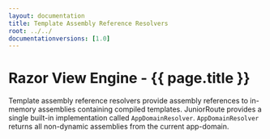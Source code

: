 ```yaml
---
layout: documentation
title: Template Assembly Reference Resolvers
root: ../../
documentationversions: [1.0]
---
```

Razor View Engine - {{ page.title }}
=
Template assembly reference resolvers provide assembly references to in-memory assemblies containing compiled templates. JuniorRoute provides a single built-in implementation called ```AppDomainResolver```. ```AppDomainResolver``` returns all non-dynamic assemblies from the current app-domain.